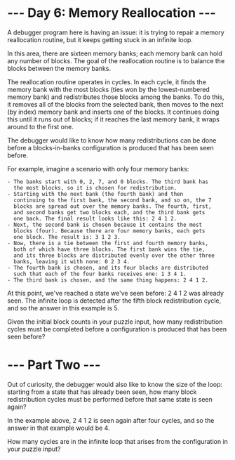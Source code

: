# --- Day 6: Memory Reallocation ---

A debugger program here is having an issue: it is trying to repair a
memory reallocation routine, but it keeps getting stuck in an infinite
loop.

In this area, there are sixteen memory banks; each memory bank can
hold any number of blocks. The goal of the reallocation routine is to
balance the blocks between the memory banks.

The reallocation routine operates in cycles. In each cycle, it finds
the memory bank with the most blocks (ties won by the lowest-numbered
memory bank) and redistributes those blocks among the banks. To do
this, it removes all of the blocks from the selected bank, then moves
to the next (by index) memory bank and inserts one of the blocks. It
continues doing this until it runs out of blocks; if it reaches the
last memory bank, it wraps around to the first one.

The debugger would like to know how many redistributions can be done
before a blocks-in-banks configuration is produced that has been seen
before.

For example, imagine a scenario with only four memory banks:

    - The banks start with 0, 2, 7, and 0 blocks. The third bank has
      the most blocks, so it is chosen for redistribution.
    - Starting with the next bank (the fourth bank) and then
      continuing to the first bank, the second bank, and so on, the 7
      blocks are spread out over the memory banks. The fourth, first,
      and second banks get two blocks each, and the third bank gets
      one back. The final result looks like this: 2 4 1 2.
    - Next, the second bank is chosen because it contains the most
      blocks (four). Because there are four memory banks, each gets
      one block. The result is: 3 1 2 3.
    - Now, there is a tie between the first and fourth memory banks,
      both of which have three blocks. The first bank wins the tie,
      and its three blocks are distributed evenly over the other three
      banks, leaving it with none: 0 2 3 4.
    - The fourth bank is chosen, and its four blocks are distributed
      such that each of the four banks receives one: 1 3 4 1.
    - The third bank is chosen, and the same thing happens: 2 4 1 2.

At this point, we've reached a state we've seen before: 2 4 1 2 was
already seen. The infinite loop is detected after the fifth block
redistribution cycle, and so the answer in this example is 5.

Given the initial block counts in your puzzle input, how many
redistribution cycles must be completed before a configuration is
produced that has been seen before?

# --- Part Two ---

Out of curiosity, the debugger would also like to know the size of the
loop: starting from a state that has already been seen, how many block
redistribution cycles must be performed before that same state is seen
again?

In the example above, 2 4 1 2 is seen again after four cycles, and so
the answer in that example would be 4.

How many cycles are in the infinite loop that arises from the
configuration in your puzzle input?
